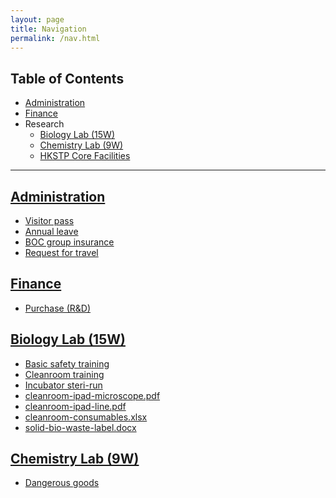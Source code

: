 ```yaml
---
layout: page
title: Navigation
permalink: /nav.html
---
```


## Table of Contents

- <a href="#admin">Administration</a>
- <a href="#finance">Finance</a>
- Research
  - <a href="#bio">Biology Lab (15W)</a>
  - <a href="#chem">Chemistry Lab (9W)</a>
  - [HKSTP Core Facilities](/hkstp-core-facilities.html)

---

## <a name="admin" href="#page">Administration</a>

- [Visitor pass](/visitor-pass.html)
- [Annual leave](/annual-leave.html)
- [BOC group insurance](/boc-group-insurance.html)
- [Request for travel](/request-for-travel.html)

## <a name="finance" href="#page">Finance</a>

- [Purchase (R&D)](/purchase-rnd.html)

## <a name="bio" href="#page">Biology Lab (15W)</a>

- [Basic safety training](/basic-safety-training.html)
- [Cleanroom training](/cleanroom-training.html)
- [Incubator steri-run](/incubator-steri-run.html)
- [cleanroom-ipad-microscope.pdf](/files/cleanroom-ipad-microscope.pdf)
- [cleanroom-ipad-line.pdf](/files/cleanroom-ipad-line.pdf)
- [cleanroom-consumables.xlsx](/files/cleanroom-consumables.xlsx)
- [solid-bio-waste-label.docx](/files/solid-bio-waste-label.docx)

## <a name="chem" href="#page">Chemistry Lab (9W)</a>

- [Dangerous goods](/dangerous-goods.html)